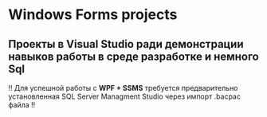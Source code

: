 # Windows Forms projects
## Проекты в Visual Studio ради демонстрации навыков работы в среде разработке и немного Sql
 !! Для успешной работы с **WPF + SSMS** требуется предварительно установленная SQL Server Managment Studio через импорт .bacpac файла !!

